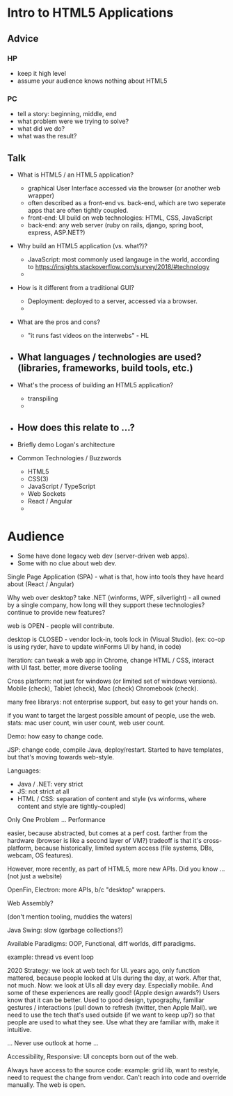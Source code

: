 
# Intro to HTML5 Applications

## Advice

### HP

- keep it high level
- assume your audience knows nothing about HTML5


### PC

- tell a story: beginning, middle, end
- what problem were we trying to solve?
- what did we do?
- what was the result?


## Talk

- What is HTML5 / an HTML5 application?
	- graphical User Interface accessed via the browser (or another web wrapper)
	- often described as a front-end vs. back-end, which are two seperate apps that are often tightly coupled.
	- front-end: UI build on web technologies: HTML, CSS, JavaScript
	- back-end: any web server (ruby on rails, django, spring boot, express, ASP.NET?)

- Why build an HTML5 application (vs. what?)?
	- JavaScript: most commonly used langauge in the world, according to https://insights.stackoverflow.com/survey/2018/#technology
	- 

- How is it different from a traditional GUI?
	- Deployment: deployed to a server, accessed via a browser.
	- 


- What are the pros and cons?
	- "it runs fast videos on the interwebs" - HL

- What languages / technologies are used? (libraries, frameworks, build tools, etc.)
	- 

- What's the process of building an HTML5 application?
	- transpiling
	- 

- How does this relate to ...?
	- 


- Briefly demo Logan's architecture
- Common Technologies / Buzzwords
	 - HTML5
	 - CSS(3)
	 - JavaScript / TypeScript
	 - Web Sockets
	 - React / Angular
	 - 

# Audience 
- Some have done legacy web dev (server-driven web apps).
- Some with no clue about web dev.

Single Page Application (SPA) - what is that, how into tools they have heard about (React / Angular)

Why web over desktop? take .NET (winforms, WPF, silverlight) - all owned by a single company, how long will they support these technologies? continue to provide new features?

web is OPEN - people will contribute. 

desktop is CLOSED - vendor lock-in, tools lock in (Visual Studio). (ex: co-op is using ryder, have to update winForms UI by hand, in code)

Iteration: can tweak a web app in Chrome, change HTML / CSS, interact with UI fast. better, more diverse tooling

Cross platform: not just for windows (or limited set of windows versions). Mobile (check), Tablet (check), Mac (check) Chromebook (check).

many free librarys: not enterprise support, but easy to get your hands on.

if you want to target the largest possible amount of people, use the web. stats: mac user count, win user count, web user count.

Demo: how easy to change code.

JSP: change code, compile Java, deploy/restart. Started to have templates, but that's moving towards web-style.

Languages:
- Java / .NET: very strict
- JS: not strict at all
- HTML / CSS: separation of content and style (vs winforms, where content and style are tightly-coupled)

Only One Problem ... Performance

easier, because abstracted, but comes at a perf cost. farther from the hardware (browser is like a second layer of VM?)
tradeoff is that it's cross-platform, because historically, limited system access (file systems, DBs, webcam, OS features). 

However, more recently, as part of HTML5, more new APIs. Did you know ... (not just a website)

OpenFin, Electron: more APIs, b/c "desktop" wrappers.

Web Assembly?

(don't mention tooling, muddies the waters)

Java Swing: slow (garbage collections?)

Available Paradigms: OOP, Functional, diff worlds, diff paradigms.

example: thread vs event loop

2020 Strategy: we look at web tech for UI. years ago, only function mattered, because people looked at UIs during the day, at work. After that, not much. Now: we look at UIs all day every day. Especially mobile. And some of these experiences are really good! (Apple design awards?) Users know that it can be better. Used to good design, typography, familiar gestures / interactions (pull down to refresh (twitter, then Apple Mail). we need to use the tech that's used outside (if we want to keep up?) so that people are used to what they see. Use what they are familiar with, make it intuitive. 

... Never use outlook at home ...

Accessibility, Responsive: UI concepts born out of the web.

Always have access to the source code: example: grid lib, want to restyle, need to request the change from vendor. Can't reach into code and override manually. The web is open.












